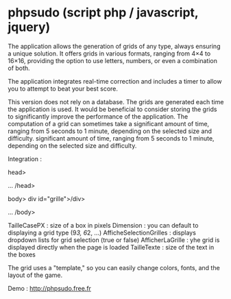 # phpsudo (script php / javascript, jquery)

The application allows the generation of grids of any type, always ensuring a unique solution. It offers grids in various formats, ranging from 4×4 to 16×16, providing the option to use letters, numbers, or even a combination of both.

The application integrates real-time correction and includes a timer to allow you to attempt to beat your best score.

This version does not rely on a database. The grids are generated each time the application is used. It would be beneficial to consider storing the grids to significantly improve the performance of the application. 
The computation of a grid can sometimes take a significant amount of time, ranging from 5 seconds to 1 minute, depending on the selected size and difficulty. 
significant amount of time, ranging from 5 seconds to 1 minute, depending on the selected size and difficulty.

Integration :

head>
<script src="js/jquery-3.7.1.min.js" type="text/javascript"></script>
<script src="js/phpsudo.js.php" type="text/javascript"></script>

...
/head>

body>
div id="grille">/div>

<script type="text/javascript">
$(function() {
    $('#grille').PhpSudo({
        'TailleCasePX': '35',
        'Dimension': '9*3',
        'AfficheSelectionGrilles': true,
        'AfficherLaGrille': true,
        'TailleTexte': '22',
        'GenererNouvelleGrille': true
    });
});
</script>

...
/body>

TailleCasePX : size of a box in pixels
Dimension : you can default to displaying a grid type  (9*3, 6*2, …)
AfficheSelectionGrilles : displays dropdown lists for grid selection (true or false)
AfficherLaGrille : yhe grid is displayed directly when the page is loaded
TailleTexte : size of the text in the boxes

The grid uses a "template," so you can easily change colors, fonts, and the layout of the game.

Demo : http://phpsudo.free.fr
